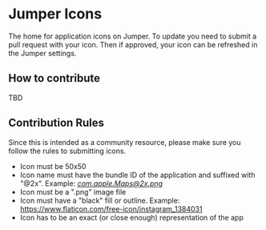 # Jumper Icons

The home for application icons on Jumper. To update you need to submit a pull request with your icon. Then if approved, your icon can be refreshed in the Jumper settings.

## How to contribute

TBD


## Contribution Rules

Since this is intended as a community resource, please make sure you follow the rules to submitting icons.

- Icon must be 50x50
- Icon name must have the bundle ID of the application and suffixed with "@2x". Example: *com.apple.Maps@2x.png*
- Icon must be a ".png" image file
- Icon must have a "black" fill or outline. Example: https://www.flaticon.com/free-icon/instagram_1384031
- Icon has to be an exact (or close enough) representation of the app
